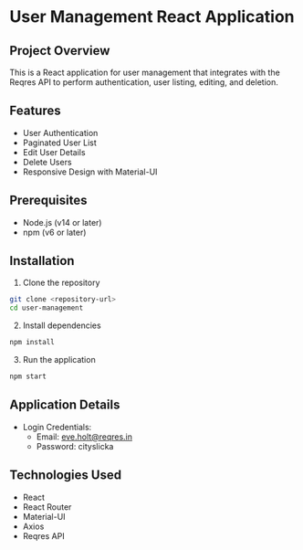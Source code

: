 # User Management React Application

## Project Overview
This is a React application for user management that integrates with the Reqres API to perform authentication, user listing, editing, and deletion.

## Features
- User Authentication
- Paginated User List
- Edit User Details
- Delete Users
- Responsive Design with Material-UI

## Prerequisites
- Node.js (v14 or later)
- npm (v6 or later)

## Installation

1. Clone the repository
```bash
git clone <repository-url>
cd user-management
```

2. Install dependencies
```bash
npm install
```

3. Run the application
```bash
npm start
```

## Application Details
- Login Credentials:
  - Email: eve.holt@reqres.in
  - Password: cityslicka

## Technologies Used
- React
- React Router
- Material-UI
- Axios
- Reqres API

